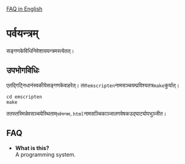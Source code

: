 [FAQ in English](#FAQ)
# पर्वयन्त्रम्
सङ्गणकेविधिनिवेशाययन्त्रमस्त्येतत्।

## उपभोगविधिः
एतद्गिट्निधानंस्वकीयेसङ्गणकेवाहरेत्।
ततः`emscripten`नामसञ्चयम्प्रविश्यतत्र`make`कुर्यात्।
```
cd emscripten
make
```
ततस्तस्मिन्नेवसञ्चयेस्थिताम्`पर्वयन्त्रम्.html`नामसञ्चिकाञ्जालगवेषकउद्घाट्योपभुञ्जीत।

## FAQ
* **What is this?**  
A programming system.
